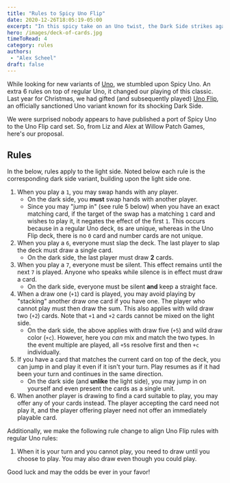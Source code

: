 ```yaml
---
title: "Rules to Spicy Uno Flip"
date: 2020-12-26T18:05:19-05:00
excerpt: "In this spicy take on an Uno twist, the Dark Side strikes again!"
hero: /images/deck-of-cards.jpg
timeToRead: 4
category: rules
authors:
 - "Alex Scheel"
draft: false
---
```


While looking for new variants of [Uno](https://www.mattelgames.com/en-us/cards/uno), we
stumbled upon Spicy Uno. An extra 6 rules on top of regular Uno, it changed our playing
of this classic. Last year for Christmas, we had gifted (and subsequently played)
[Uno Flip](https://www.mattelgames.com/en-us/cards/uno-flip), an officially sanctioned
Uno variant known for its shocking Dark Side.

We were surprised nobody appears to have published a port of Spicy Uno to the Uno Flip
card set. So, from Liz and Alex at Willow Patch Games, here's our proposal.

## Rules

In the below, rules apply to the light side. Noted below each rule is the corresponding
dark side variant, building upon the light side one.

1. When you play a `1`, you may swap hands with any player.
    - On the dark side, you **must** swap hands with another player.
    - Since you may "jump in" (see rule 5 below)  when you have an exact matching card,
      if the target of the swap has a matching `1` card and wishes to play it, it
      negates the effect of the first `1`. This occurs because in a regular Uno deck,
      `0`s are unique, whereas in the Uno Flip deck, there is no `0` card and number
      cards are not unique.
2. When you play a `6`, everyone must slap the deck. The last player to slap the deck
   must draw a single card.
    - On the dark side, the last player must draw **2** cards.
3. When you play a `7`, everyone must be silent. This effect remains until the next
   `7` is played. Anyone who speaks while silence is in effect must draw a card.
    - On the dark side, everyone must be silent **and** keep a straight face.
4. When a draw one (`+1`) card is played, you may avoid playing by "stacking" another
   draw one card if you have one. The player who cannot play must then draw the sum.
   This also applies with wild draw two (`+2`) cards. Note that `+1` and `+2` cards
   cannot be mixed on the light side.
    - On the dark side, the above applies with draw five (`+5`) and wild draw color
      (`+c`). However, here you _can_ mix and match the two types. In the event multiple
      are played, all `+5`s resolve first and then `+c` individually.
5. If you have a card that matches the current card on top of the deck, you can jump in
   and play it even if it isn't your turn. Play resumes as if it had been your turn and
   continues in the same direction.
    - On the dark side (and **unlike** the light side), you may jump in on yourself and
      even present the cards as a single unit.
6. When another player is drawing to find a card suitable to play, you may offer any of
   your cards instead. The player accepting the card need not play it, and the player
   offering player need not offer an immediately playable card.


Additionally, we make the following rule change to align Uno Flip rules with regular Uno
rules:

1. When it is your turn and you cannot play, you need to draw until you choose to play.
   You may also draw even though you could play.

Good luck and may the odds be ever in your favor!

